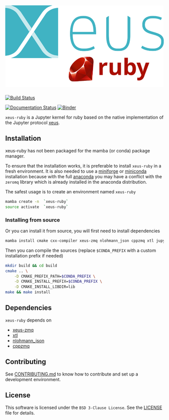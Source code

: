 # ![xeus-ruby](docs/_images/xeus-logo.svg)

[![Build Status](https://github.com/IsabelParedes/xeus-ruby/actions/workflows/main.yml/badge.svg)](https://github.com/IsabelParedes/xeus-ruby/actions/workflows/main.yml)

[![Documentation Status](http://readthedocs.org/projects/xeus-ruby/badge/?version=latest)](https://xeus-rubyreadthedocs.io/en/latest/?badge=latest)
[![Binder](https://mybinder.org/badge_logo.svg)](https://mybinder.org/v2/gh/IsabelParedes/xeus-ruby/main?urlpath=/lab/tree/notebooks/xeus-ruby.ipynb)

`xeus-ruby` is a Jupyter kernel for ruby based on the native implementation of the
Jupyter protocol [xeus](https://github.com/jupyter-xeus/xeus).

## Installation

xeus-ruby has not been packaged for the mamba (or conda) package manager.

To ensure that the installation works, it is preferable to install `xeus-ruby` in a
fresh environment. It is also needed to use a
[miniforge](https://github.com/conda-forge/miniforge#mambaforge) or
[miniconda](https://conda.io/miniconda.html) installation because with the full
[anaconda](https://www.anaconda.com/) you may have a conflict with the `zeromq` library
which is already installed in the anaconda distribution.

The safest usage is to create an environment named `xeus-ruby`

```bash
mamba create -n  `xeus-ruby`
source activate  `xeus-ruby`
```

<!-- ### Installing from conda-forge

Then you can install in this environment `xeus-ruby` and its dependencies

```bash
mamba install`xeus-ruby` notebook -c conda-forge
``` -->

### Installing from source

Or you can install it from source, you will first need to install dependencies

```bash
mamba install cmake cxx-compiler xeus-zmq nlohmann_json cppzmq xtl jupyterlab -c conda-forge
```

Then you can compile the sources (replace `$CONDA_PREFIX` with a custom installation
prefix if needed)

```bash
mkdir build && cd build
cmake .. \
    -D CMAKE_PREFIX_PATH=$CONDA_PREFIX \
    -D CMAKE_INSTALL_PREFIX=$CONDA_PREFIX \
    -D CMAKE_INSTALL_LIBDIR=lib
make && make install
```

<!-- ## Trying it online

To try out xeus-ruby interactively in your web browser, just click on the binder link:
(Once Conda Package is Ready)

[![Binder](binder-logo.svg)](https://mybinder.org/v2/gh/IsabelParedes/xeus-ruby/main?urlpath=/lab/tree/notebooks/xeus-ruby.ipynb) -->



<!-- ## Documentation

To get started with using `xeus-ruby`, check out the full documentation

http://xeus-ruby.readthedocs.io -->


## Dependencies

`xeus-ruby` depends on

- [xeus-zmq](https://github.com/jupyter-xeus/xeus-zmq)
- [xtl](https://github.com/xtensor-stack/xtl)
- [nlohmann_json](https://github.com/nlohmann/json)
- [cppzmq](https://github.com/zeromq/cppzmq)

## Contributing

See [CONTRIBUTING.md](./CONTRIBUTING.md) to know how to contribute and set up a
development environment.

## License

This software is licensed under the `BSD 3-Clause License`. See the [LICENSE](LICENSE)
file for details.
